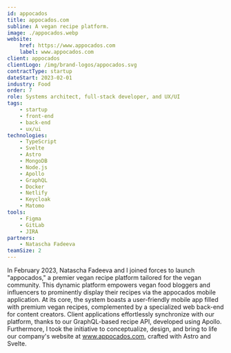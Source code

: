 ```yaml
---
id: appocados
title: appocados.com
subline: A vegan recipe platform.
image: ./appocados.webp
website:
    href: https://www.appocados.com
    label: www.appocados.com
client: appocados
clientLogo: /img/brand-logos/appocados.svg
contractType: startup
dateStart: 2023-02-01
industry: Food
order: 7
role: Systems architect, full-stack developer, and UX/UI
tags:
    - startup
    - front-end
    - back-end
    - ux/ui
technologies:
    - TypeScript
    - Svelte
    - Astro
    - MongoDB
    - Node.js
    - Apollo
    - GraphQL
    - Docker
    - Netlify
    - Keycloak
    - Matomo
tools:
    - Figma
    - GitLab
    - JIRA
partners:
    - Natascha Fadeeva
teamSize: 2
---
```


In February 2023, Natascha Fadeeva and I joined forces to launch "appocados," a premier vegan recipe platform tailored for the vegan community. This dynamic platform empowers vegan food bloggers and influencers to prominently display their recipes via the appocados mobile application. At its core, the system boasts a user-friendly mobile app filled with premium vegan recipes, complemented by a specialized web back-end for content creators. Client applications effortlessly synchronize with our platform, thanks to our GraphQL-based recipe API, developed using Apollo. Furthermore, I took the initiative to conceptualize, design, and bring to life our company's website at www.appocados.com, crafted with Astro and Svelte.

